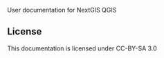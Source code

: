 User documentation for NextGIS QGIS

License
-------------
This documentation is licensed under CC-BY-SA 3.0
